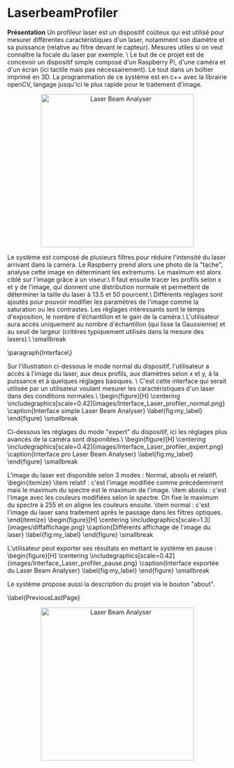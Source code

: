# LaserbeamProfiler
<strong>Présentation</strong>
Un profileur laser est un dispositif coûteux qui est utilisé pour mesurer différentes caractéristiques d'un laser, notamment son diamètre et sa puissance (relative au filtre devant le capteur). Mesures utiles si on veut connaître la focale du laser par exemple. \\
Le but de ce projet est de concevoir un dispositif simple composé d'un Raspberry Pi, d'une caméra et d'un écran (ici tactile mais pas nécessairement). Le tout dans un boîtier imprimé en 3D. La programmation de ce système est en c++ avec la librairie openCV, langage jusqu'ici le plus rapide pour le traitement d'image. 

<p align="center">
  <img src="gallery/Laser_profiler.jpg" width="350" title="Laser Beam Analyser">
</p>


Le système est composé de plusieurs filtres pour réduire l'intensité du laser arrivant dans la caméra. Le Raspberry prend alors une photo de la "tache", analyse cette image en déterminant les extremums. Le maximum est alors ciblé sur l'image grâce à un viseur.\\
Il faut ensuite tracer les profils selon x et y de l'image, qui donnent une distribution normale et permettent de déterminer la taille du laser à 13.5 et 50 pourcent.\\
Différents réglages sont ajoutés pour pouvoir modifier les paramètres de l'image comme la saturation ou les contrastes. Les réglages intéressants sont le temps d'exposition, le nombre d'échantillon et le gain de la caméra.\\
L'utilisateur aura accès uniquement au nombre d'échantillon (qui lisse la Gaussienne) et au seuil de largeur (critères typiquement utilisés dans la mesure des lasers).\\
\smallbreak

\paragraph{Interface\\}

Sur l'illustration ci-dessous le mode normal du dispositif, l'utilisateur a accès à l'image du laser, aux deux profils, aux diamètres selon x et y, à la puissance et à quelques réglages basiques. \\
C'est cette interface qui serait utilisée par un utilisateur voulant mesurer les caractéristiques d'un laser dans des conditions normales.\\ 
\begin{figure}[H]
    \centering
    \includegraphics[scale=0.42]{images/Interface_Laser_profiler_normal.png}
    \caption{Interface simple Laser Beam Analyser}
    \label{fig:my_label}
\end{figure}
\smallbreak

Ci-dessous les réglages du mode "expert" du dispositif, ici les réglages plus avancés de la caméra sont disponibles.\\
\begin{figure}[H]
    \centering
    \includegraphics[scale=0.42]{images/Interface_Laser_profiler_expert.png}
    \caption{Interface pro Laser Beam Analyser}
    \label{fig:my_label}
\end{figure}
\smallbreak


L'image du laser est disponible selon 3 modes : Normal, absolu et relatif\\
\begin{itemize}
    \item relatif : c'est l'image modifiée comme précédemment mais le maximum du spectre est le maximum de l'image.
    \item absolu : c'est l'image avec les couleurs modifiées selon le spectre. On fixe le maximum du spectre à 255 et on aligne les couleurs ensuite.
    \item normal : c'est l'image du laser sans traitement après le passage dans les filtres optiques.
\end{itemize}
\begin{figure}[H]
    \centering
    \includegraphics[scale=1.3]{images/diffaffichage.png}
    \caption{Différents affichage de l'image du laser}
    \label{fig:my_label}
\end{figure}
\smallbreak



L'utilisateur peut exporter ses résultats en mettant le système en pause : 
\begin{figure}[H]
    \centering
    \includegraphics[scale=0.42]{images/Interface_Laser_profiler_pause.png}
    \caption{Interface exportée du Laser Beam Analyser}
    \label{fig:my_label}
\end{figure}
\smallbreak

Le système propose aussi la description du projet via le bouton "about".

\label{PreviousLastPage}
<p align="center">
  <img src="Laser_profiler.jpg" width="350" title="Laser Beam Analyser">
</p>

